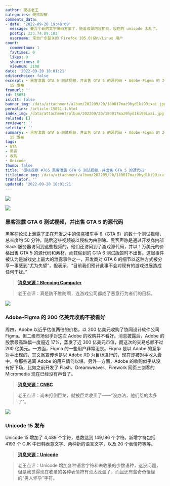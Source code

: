 ```yaml
---
author: 硬核老王
categories: 硬核观察
comments_data:
- date: '2022-09-20 19:48:09'
  message: 要弄个新的文字编码方案了，随着收录内容扩充，现在的 unicode 太乱了。
  postip: 223.74.89.183
  username: 来自广东韶关的 Firefox 105.0|GNU/Linux 用户
count:
  commentnum: 1
  favtimes: 0
  likes: 0
  sharetimes: 0
  viewnum: 2108
date: '2022-09-20 18:01:21'
editorchoice: false
excerpt: • 黑客泄露 GTA 6 测试视频，并出售 GTA 5 的源代码 • Adobe-Figma 的 200 亿美元收购不被看好 • Unicode
  15 发布
fromurl: ''
id: 15051
islctt: false
banner_img: /data/attachment/album/202209/20/180017maz9hyd1ki99ixai.jpg
permalink: /article-15051-1.html
index_img: /data/attachment/album/202209/20/180017maz9hyd1ki99ixai.jpg
related: []
reviewer: ''
selector: ''
summary: • 黑客泄露 GTA 6 测试视频，并出售 GTA 5 的源代码 • Adobe-Figma 的 200 亿美元收购不被看好 • Unicode
  15 发布
tags:
- GTA
- 黑客
- 收购
- Unicode
thumb: false
title: '硬核观察 #765 黑客泄露 GTA 6 测试视频，并出售 GTA 5 的源代码'
titleindex_img: /data/attachment/album/202209/20/180017maz9hyd1ki99ixai.jpg
translator: ''
updated: '2022-09-20 18:01:21'
---
```


![](/data/attachment/album/202209/20/180017maz9hyd1ki99ixai.jpg)


![](/data/attachment/album/202209/20/180026lc7omniet7odkvtz.jpg)


### 黑客泄露 GTA 6 测试视频，并出售 GTA 5 的源代码


黑客在论坛上泄露了正在开发之中的侠盗猎车手 6（GTA 6）的数十个测试视频，总长度约 50 分钟，随后这些视频被以侵权为由删除。黑客声称是通过开发商内部 Slack 服务器访问到这些视频的，他们还访问到了游戏源代码，并以 1 万美元的价格出售 GTA 5 的源代码和素材，而其偷到的 GTA 6 测试版暂时不出售。这起事件被认为是游戏史上最大的泄露事件之一，开发商对 GTA 6 的细节以这种方式被分享一事感到“尤为失望”，但表示，“目前我们预计此事不会对现有的游戏进展造成任何干扰。”



> 
> **[消息来源：Bleeping Computer](https://www.bleepingcomputer.com/news/security/gta-6-source-code-and-videos-leaked-after-rockstar-games-hack/)**
> 
> 
> 



> 
> 老王点评：真是防不胜防啊，连游戏公司都成了恶意行为者们的目标。
> 
> 
> 


![](/data/attachment/album/202209/20/180042mdk6oxo70qkqqoko.jpg)


### Adobe-Figma 的 200 亿美元收购不被看好


周四，Adobe 以近乎估值两倍的价格，以 200 亿美元收购了协同设计软件公司 Figma。但二级市场似乎对这次 Adobe 的收购并不看好。消息披露后，Adobe 的股票最高跌幅一度逼近 17%，蒸发了近 300 亿美元市值，而这次的交易总额不过 200 亿美元。一方面，Figma 的一些用户非常沮丧。Figma 是以 Adobe 的竞争对手出现的，其文案宣传也是以 Adobe XD 为目标进行的，现在却被对手收入囊中，令那些逃离 Adobe 的用户情何以堪。另外一方面，Adobe 的收购似乎从没有好下场，比如之前开发了 Flash、Dreamweaver、Firework 网页三剑客的 Micromedia 现在已经没有声音了。



> 
> **[消息来源：CNBC](https://www.cnbc.com/2022/09/15/adobe-to-acquire-design-platform-figma-for-20-billion.html)**
> 
> 
> 



> 
> 老王点评：尚未打倒巨龙，就被巨龙收买了——“没办法，他们给的太多了”。
> 
> 
> 


![](/data/attachment/album/202209/20/180057vdwgwdtba1bi11gg.jpg)


### Unicode 15 发布


Unicode 15 增加了 4,489 个字符，总数达到 149,186 个字符。新增字符包括 4193 个 CJK 中日韩表意文字、两种新的语言文字，以及 20 个表情符等等。



> 
> **[消息来源：Unicode](https://home.unicode.org/announcing-the-unicode-standard-version-15-0/)**
> 
> 
> 



> 
> 老王点评：Unicode 增加各种语言字符和未收录的少数语种，这没问题，但是我觉得现在收录的各种表情符有点太泛滥了，而且还有些奇奇怪怪的“男人怀孕”字符。
> 
> 
>